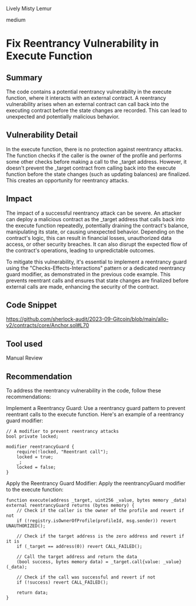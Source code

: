 Lively Misty Lemur

medium

# Fix Reentrancy Vulnerability in Execute Function
## Summary
The code contains a potential reentrancy vulnerability in the execute function, where it interacts with an external contract. A reentrancy vulnerability arises when an external contract can call back into the executing contract before the state changes are recorded. This can lead to unexpected and potentially malicious behavior.

## Vulnerability Detail
In the execute function, there is no protection against reentrancy attacks. The function checks if the caller is the owner of the profile and performs some other checks before making a call to the _target address. However, it doesn't prevent the _target contract from calling back into the execute function before the state changes (such as updating balances) are finalized. This creates an opportunity for reentrancy attacks.

## Impact
The impact of a successful reentrancy attack can be severe. An attacker can deploy a malicious contract as the _target address that calls back into the execute function repeatedly, potentially draining the contract's balance, manipulating its state, or causing unexpected behavior. Depending on the contract's logic, this can result in financial losses, unauthorized data access, or other security breaches. It can also disrupt the expected flow of the contract's operations, leading to unpredictable outcomes.

To mitigate this vulnerability, it's essential to implement a reentrancy guard using the "Checks-Effects-Interactions" pattern or a dedicated reentrancy guard modifier, as demonstrated in the previous code example. This prevents reentrant calls and ensures that state changes are finalized before external calls are made, enhancing the security of the contract.

## Code Snippet
https://github.com/sherlock-audit/2023-09-Gitcoin/blob/main/allo-v2/contracts/core/Anchor.sol#L70

## Tool used

Manual Review

## Recommendation

To address the reentrancy vulnerability in the code, follow these recommendations:

Implement a Reentrancy Guard: Use a reentrancy guard pattern to prevent reentrant calls to the execute function. Here's an example of a reentrancy guard modifier:
```solidity
// A modifier to prevent reentrancy attacks
bool private locked;

modifier reentrancyGuard {
    require(!locked, "Reentrant call");
    locked = true;
    _;
    locked = false;
}
```
Apply the Reentrancy Guard Modifier: Apply the reentrancyGuard modifier to the execute function:
```solidity
function execute(address _target, uint256 _value, bytes memory _data) external reentrancyGuard returns (bytes memory) {
    // Check if the caller is the owner of the profile and revert if not
    if (!registry.isOwnerOfProfile(profileId, msg.sender)) revert UNAUTHORIZED();

    // Check if the target address is the zero address and revert if it is
    if (_target == address(0)) revert CALL_FAILED();

    // Call the target address and return the data
    (bool success, bytes memory data) = _target.call{value: _value}(_data);

    // Check if the call was successful and revert if not
    if (!success) revert CALL_FAILED();

    return data;
}
```
